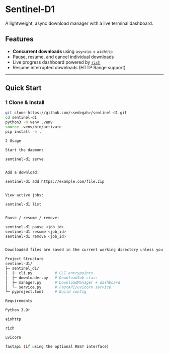 # Sentinel-D1  
A lightweight, async download manager with a live terminal dashboard.

## Features
-  **Concurrent downloads** using `asyncio` + `aiohttp`
-  Pause, resume, and cancel individual downloads
-  Live progress dashboard powered by [`rich`](https://github.com/Textualize/rich)
-  Resume interrupted downloads (HTTP Range support)

---

## Quick Start

### 1️ Clone & Install
```bash
git clone https://github.com/<sedegah>/sentinel-d1.git
cd sentinel-d1
python3 -m venv .venv
source .venv/bin/activate
pip install -e .

2️ Usage

Start the daemon:

sentinel-d1 serve


Add a download:

sentinel-d1 add https://example.com/file.zip


View active jobs:

sentinel-d1 list


Pause / resume / remove:

sentinel-d1 pause <job_id>
sentinel-d1 resume <job_id>
sentinel-d1 remove <job_id>


Downloaded files are saved in the current working directory unless you specify a custom path.

Project Structure
sentinel-d1/
├─ sentinel_d1/
│  ├─ cli.py          # CLI entrypoints
│  ├─ downloader.py   # DownloadJob class
│  ├─ manager.py      # DownloadManager + dashboard
│  └─ service.py      # FastAPI/uvicorn service
└─ pyproject.toml     # Build config

Requirements

Python 3.9+

aiohttp

rich

uvicorn

fastapi (if using the optional REST interface)
